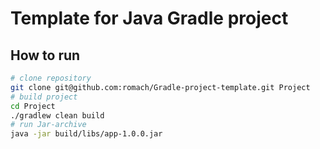 # Template for Java Gradle project

## How to run

```bash
# clone repository
git clone git@github.com:romach/Gradle-project-template.git Project
# build project
cd Project
./gradlew clean build
# run Jar-archive
java -jar build/libs/app-1.0.0.jar
```
